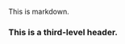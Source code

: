 <!-- >>>>>> BEGIN GENERATED FILE (include): SOURCE test/include/templates/md_markdown.md -->
<!-- >>>>>> BEGIN INCLUDED FILE (:markdown): SOURCE test/include/includes/md.md -->
This is markdown.

### This is a third-level header.
<!-- <<<<<< END INCLUDED FILE (:markdown): SOURCE test/include/includes/md.md -->
<!-- <<<<<< END GENERATED FILE (include): SOURCE test/include/templates/md_markdown.md -->
